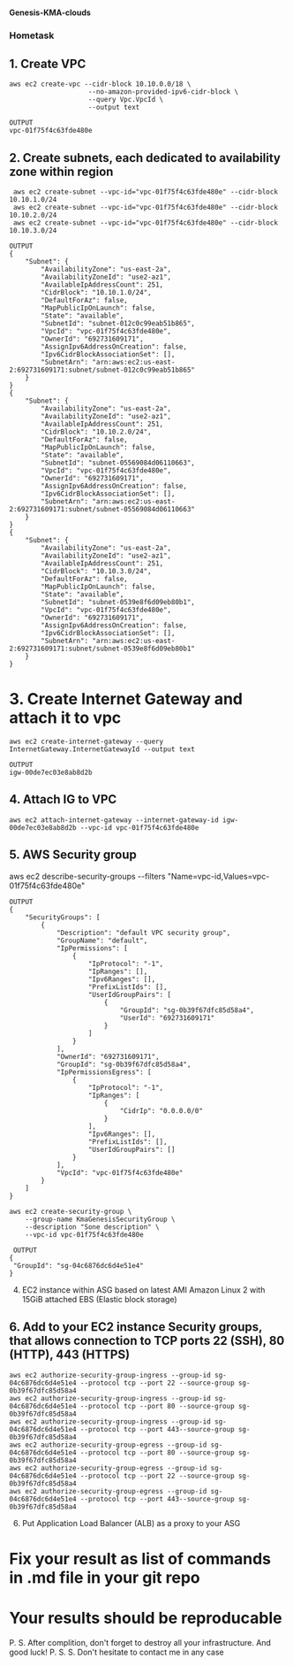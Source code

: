#### Genesis-KMA-clouds
### Hometask


## 1. Create VPC
```
aws ec2 create-vpc --cidr-block 10.10.0.0/18 \
                    --no-amazon-provided-ipv6-cidr-block \
                    --query Vpc.VpcId \
                    --output text
```
```
OUTPUT
vpc-01f75f4c63fde480e
```


## 2. Create subnets, each dedicated to availability zone within region
```
 aws ec2 create-subnet --vpc-id="vpc-01f75f4c63fde480e" --cidr-block 10.10.1.0/24
 aws ec2 create-subnet --vpc-id="vpc-01f75f4c63fde480e" --cidr-block 10.10.2.0/24
 aws ec2 create-subnet --vpc-id="vpc-01f75f4c63fde480e" --cidr-block 10.10.3.0/24
```
```
OUTPUT
{
    "Subnet": {
        "AvailabilityZone": "us-east-2a",
        "AvailabilityZoneId": "use2-az1",
        "AvailableIpAddressCount": 251,
        "CidrBlock": "10.10.1.0/24",
        "DefaultForAz": false,
        "MapPublicIpOnLaunch": false,
        "State": "available",
        "SubnetId": "subnet-012c0c99eab51b865",
        "VpcId": "vpc-01f75f4c63fde480e",
        "OwnerId": "692731609171",
        "AssignIpv6AddressOnCreation": false,
        "Ipv6CidrBlockAssociationSet": [],
        "SubnetArn": "arn:aws:ec2:us-east-2:692731609171:subnet/subnet-012c0c99eab51b865"
    }
}
{
    "Subnet": {
        "AvailabilityZone": "us-east-2a",
        "AvailabilityZoneId": "use2-az1",
        "AvailableIpAddressCount": 251,
        "CidrBlock": "10.10.2.0/24",
        "DefaultForAz": false,
        "MapPublicIpOnLaunch": false,
        "State": "available",
        "SubnetId": "subnet-05569084d06110663",
        "VpcId": "vpc-01f75f4c63fde480e",
        "OwnerId": "692731609171",
        "AssignIpv6AddressOnCreation": false,
        "Ipv6CidrBlockAssociationSet": [],
        "SubnetArn": "arn:aws:ec2:us-east-2:692731609171:subnet/subnet-05569084d06110663"
    }
}
{
    "Subnet": {
        "AvailabilityZone": "us-east-2a",
        "AvailabilityZoneId": "use2-az1",
        "AvailableIpAddressCount": 251,
        "CidrBlock": "10.10.3.0/24",
        "DefaultForAz": false,
        "MapPublicIpOnLaunch": false,
        "State": "available",
        "SubnetId": "subnet-0539e8f6d09eb80b1",
        "VpcId": "vpc-01f75f4c63fde480e",
        "OwnerId": "692731609171",
        "AssignIpv6AddressOnCreation": false,
        "Ipv6CidrBlockAssociationSet": [],
        "SubnetArn": "arn:aws:ec2:us-east-2:692731609171:subnet/subnet-0539e8f6d09eb80b1"
    }
}
```

# 3. Create Internet Gateway and attach it to vpc
```
aws ec2 create-internet-gateway --query InternetGateway.InternetGatewayId --output text
```
```
OUTPUT 
igw-00de7ec03e8ab8d2b
```
## 4. Attach IG to VPC
```
aws ec2 attach-internet-gateway --internet-gateway-id igw-00de7ec03e8ab8d2b --vpc-id vpc-01f75f4c63fde480e
```
## 5. AWS Security group
aws ec2 describe-security-groups --filters "Name=vpc-id,Values=vpc-01f75f4c63fde480e"
```
OUTPUT
{
    "SecurityGroups": [
        {
            "Description": "default VPC security group",
            "GroupName": "default",
            "IpPermissions": [
                {
                    "IpProtocol": "-1",
                    "IpRanges": [],
                    "Ipv6Ranges": [],
                    "PrefixListIds": [],
                    "UserIdGroupPairs": [
                        {
                            "GroupId": "sg-0b39f67dfc85d58a4",
                            "UserId": "692731609171"
                        }
                    ]
                }
            ],
            "OwnerId": "692731609171",
            "GroupId": "sg-0b39f67dfc85d58a4",
            "IpPermissionsEgress": [
                {
                    "IpProtocol": "-1",
                    "IpRanges": [
                        {
                            "CidrIp": "0.0.0.0/0"
                        }
                    ],
                    "Ipv6Ranges": [],
                    "PrefixListIds": [],
                    "UserIdGroupPairs": []
                }
            ],
            "VpcId": "vpc-01f75f4c63fde480e"
        }
    ]
}
```
```
aws ec2 create-security-group \
    --group-name KmaGenesisSecurityGroup \
    --description "Sone description" \
    --vpc-id vpc-01f75f4c63fde480e
   ```
   
   ``` 
    OUTPUT
  {
    "GroupId": "sg-04c6876dc6d4e51e4"
  }
```
  4. EC2 instance within ASG based on latest AMI Amazon Linux 2 with 15GiB attached EBS (Elastic block storage)
## 6. Add to your EC2 instance Security groups, that allows connection to TCP ports 22 (SSH), 80 (HTTP), 443 (HTTPS)
```
aws ec2 authorize-security-group-ingress --group-id sg-04c6876dc6d4e51e4 --protocol tcp --port 22 --source-group sg-0b39f67dfc85d58a4
aws ec2 authorize-security-group-ingress --group-id sg-04c6876dc6d4e51e4 --protocol tcp --port 80 --source-group sg-0b39f67dfc85d58a4
aws ec2 authorize-security-group-ingress --group-id sg-04c6876dc6d4e51e4 --protocol tcp --port 443--source-group sg-0b39f67dfc85d58a4
aws ec2 authorize-security-group-egress --group-id sg-04c6876dc6d4e51e4 --protocol tcp --port 80 --source-group sg-0b39f67dfc85d58a4
aws ec2 authorize-security-group-egress --group-id sg-04c6876dc6d4e51e4 --protocol tcp --port 22 --source-group sg-0b39f67dfc85d58a4
aws ec2 authorize-security-group-egress --group-id sg-04c6876dc6d4e51e4 --protocol tcp --port 443--source-group sg-0b39f67dfc85d58a4
```
  6. Put Application Load Balancer (ALB) as a proxy to your ASG
# Fix your result as list of commands in .md file in your git repo
# Your results should be reproducable

P. S. After complition, don't forget to destroy all your infrastructure. And good luck!
P. S. S. Don't hesitate to contact me in any case
